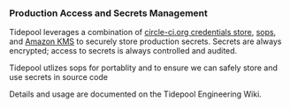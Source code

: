 ### Production Access and Secrets Management

Tidepool leverages a combination of [circle-ci.org credentials
store](https://support.cloudbees.com/hc/en-us/articles/203802500-Injecting-Secrets-into-circle-ci.org-Build-Jobs),
[sops](https://github.com/mozilla/sops), and [Amazon KMS](https://docs.aws.amazon.com/kms/index.html)
to securely store production secrets.  Secrets are always encrypted; access to
secrets is always controlled and audited.

Tidepool utlizes sops for portablity and to ensure we can safely store and use secrets in source code

Details and usage are documented on the Tidepool Engineering Wiki.
